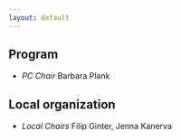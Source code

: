 ```yaml
---
layout: default
---
```


## Program

* *PC Chair* Barbara Plank

## Local organization

* *Local Chairs* Filip Ginter, Jenna Kanerva

